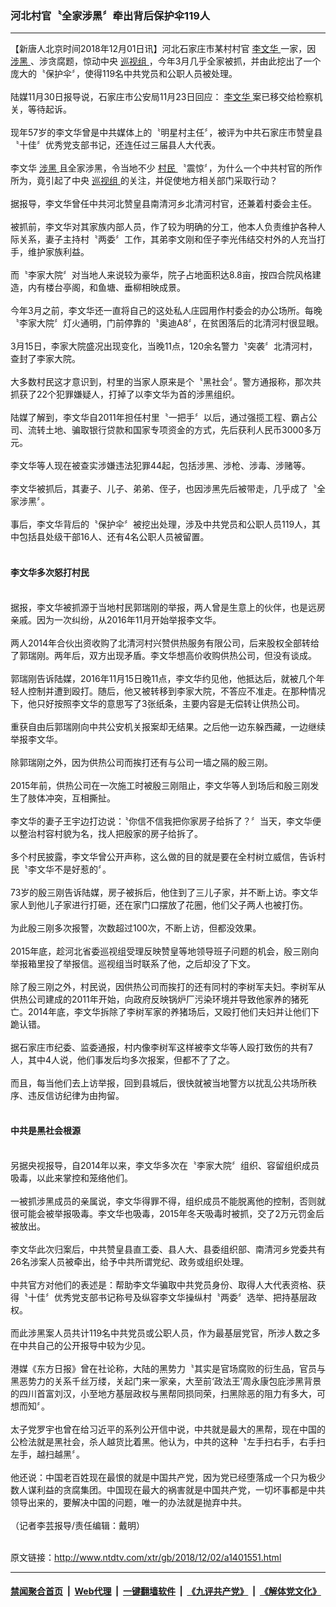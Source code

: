 ### 河北村官〝全家涉黑〞牵出背后保护伞119人
------------------------

<div class="wysiwyg">
 【新唐人北京时间2018年12月01日讯】河北石家庄市某村村官
 <a href="http://www.ntdtv.com/xtr/gb/articlelistbytag_李文华.html" target="_blank">
  李文华
 </a>
 一家，因
 <a href="http://www.ntdtv.com/xtr/gb/articlelistbytag_涉黑.html" target="_blank">
  涉黑
 </a>
 、涉贪腐题，惊动中央
 <a href="http://www.ntdtv.com/xtr/gb/articlelistbytag_巡视组.html" target="_blank">
  巡视组
 </a>
 ，今年3月几乎全家被抓，并由此挖出了一个庞大的〝保护伞〞，使得119名中共党员和公职人员被处理。
 <br/>
 <br/>
 陆媒11月30日报导说，石家庄市公安局11月23日回应：
 <a href="http://www.ntdtv.com/xtr/gb/articlelistbytag_李文华.html" target="_blank">
  李文华
 </a>
 案已移交给检察机关，等待起诉。
 <br/>
 <br/>
 现年57岁的李文华曾是中共媒体上的〝明星村主任〞，被评为中共石家庄市赞皇县〝十佳〞优秀党支部书记，还连任过三届县人大代表。
 <br/>
 <br/>
 李文华
 <a href="http://www.ntdtv.com/xtr/gb/articlelistbytag_涉黑.html" target="_blank">
  涉黑
 </a>
 且全家涉黑，令当地不少
 <a href="http://www.ntdtv.com/xtr/gb/articlelistbytag_村民.html" target="_blank">
  村民
 </a>
 〝震惊〞，为什么一个中共村官的所作所为，竟引起了中央
 <a href="http://www.ntdtv.com/xtr/gb/articlelistbytag_巡视组.html" target="_blank">
  巡视组
 </a>
 的关注，并促使地方相关部门采取行动？
 <br/>
 <br/>
 据报导，李文华曾任中共河北赞皇县南清河乡北清河村官，还兼着村委会主任。
 <br/>
 <br/>
 被抓前，李文华对其家族内部人员，作了较为明确的分工，他本人负责维护各种人际关系，妻子主持村〝两委〞工作，其弟李文刚和侄子李光伟结交村外的人充当打手，维护家族利益。
 <br/>
 <br/>
 而〝李家大院〞对当地人来说较为豪华，院子占地面积达8.8亩，按四合院风格建造，内有楼台亭阁，和鱼塘、垂柳相映成景。
 <br/>
 <br/>
 今年3月之前，李文华还一直将自己的这处私人庄园用作村委会的办公场所。每晚〝李家大院〞灯火通明，门前停靠的〝奥迪A8〞，在贫困落后的北清河村很显眼。
 <br/>
 <br/>
 3月15日，李家大院盛况出现变化，当晚11点，120余名警力〝突袭〞北清河村，查封了李家大院。
 <br/>
 <br/>
 大多数村民这才意识到，村里的当家人原来是个〝黑社会〞。警方通报称，那次共抓获了22个犯罪嫌疑人，打掉了以李文华为首的涉黑组织。
 <br/>
 <br/>
 陆媒了解到，李文华自2011年担任村里〝一把手〞以后，通过强揽工程、霸占公司、流转土地、骗取银行贷款和国家专项资金的方式，先后获利人民币3000多万元。
 <br/>
 <br/>
 李文华等人现在被查实涉嫌违法犯罪44起，包括涉黑、涉枪、涉毒、涉赌等。
 <br/>
 <br/>
 李文华被抓后，其妻子、儿子、弟弟、侄子，也因涉黑先后被带走，几乎成了〝全家涉黑〞。
 <br/>
 <br/>
 事后，李文华背后的〝保护伞〞被挖出处理，涉及中共党员和公职人员119人，其中包括县处级干部16人、还有4名公职人员被留置。
 <br/>
 <br/>
 <h4>
  李文华多次怒打村民
 </h4>
 <br/>
 据报，李文华被抓源于当地村民郭瑞刚的举报，两人曾是生意上的伙伴，也是远房亲戚。因为一次纠纷，从2016年11月开始举报李文华。
 <br/>
 <br/>
 两人2014年合伙出资收购了北清河村兴赞供热服务有限公司，后来股权全部转给了郭瑞刚。两年后，双方出现矛盾。李文华想高价收购供热公司，但没有谈成。
 <br/>
 <br/>
 郭瑞刚告诉陆媒，2016年11月15日晚11点，李文华约见他，他抵达后，就被几个年轻人控制并遭到殴打。随后，他又被转移到李家大院，不答应不准走。在那种情况下，他只好按照李文华的意思写了3张纸条，主要内容是无偿转让供热公司。
 <br/>
 <br/>
 重获自由后郭瑞刚向中共公安机关报案却无结果。之后他一边东躲西藏，一边继续举报李文华。
 <br/>
 <br/>
 除郭瑞刚之外，因为供热公司而挨打还有与公司一墙之隔的殷三刚。
 <br/>
 <br/>
 2015年前，供热公司在一次施工时被殷三刚阻止，李文华等人到场后和殷三刚发生了肢体冲突，互相撕扯。
 <br/>
 <br/>
 李文华的妻子王宇边打边说：〝你信不信我把你家房子给拆了？〞当天，李文华便以整治村容村貌为名，找人把殷家的房子给拆了。
 <br/>
 <br/>
 多个村民披露，李文华曾公开声称，这么做的目的就是要在全村树立威信，告诉村民〝李文华不是好惹的〞。
 <br/>
 <br/>
 73岁的殷三刚告诉陆媒，房子被拆后，他住到了三儿子家，并不断上访。李文华家人到他儿子家进行打砸，还在家门口摆放了花圈，他们父子两人也被打伤。
 <br/>
 <br/>
 为此殷三刚多次报警，次数超过100次，不断上访，但都没效果。
 <br/>
 <br/>
 2015年底，趁河北省委巡视组受理反映赞皇等地领导班子问题的机会，殷三刚向举报箱里投了举报信。巡视组当时联系了他，之后却没了下文。
 <br/>
 <br/>
 除了殷三刚之外，村民说，因供热公司而挨打的还有同村的李树军夫妇。李树军从供热公司建成的2011年开始，向政府反映锅炉厂污染环境并导致他家养的猪死亡。2014年底，李文华拆除了李树军家的养猪场后，又殴打他们夫妇并让他们下跪认错。
 <br/>
 <br/>
 据石家庄市纪委、监委通报，村内像李树军这样被李文华等人殴打致伤的共有7人，其中4人说，他们事发后均多次报案，但都不了了之。
 <br/>
 <br/>
 而且，每当他们去上访举报，回到县城后，很快就被当地警方以扰乱公共场所秩序、违反信访纪律为由拘留。
 <br/>
 <br/>
 <h4>
  中共是黑社会根源
 </h4>
 <br/>
 另据央视报导，自2014年以来，李文华多次在〝李家大院〞组织、容留组织成员吸毒，以此来掌控和笼络他们。
 <br/>
 <br/>
 一被抓涉黑成员的亲属说，李文华得罪不得，组织成员不能脱离他的控制，否则就很可能会被举报吸毒。李文华也吸毒，2015年冬天吸毒时被抓，交了2万元罚金后被放出。
 <br/>
 <br/>
 李文华此次归案后，中共赞皇县直工委、县人大、县委组织部、南清河乡党委共有26名涉案人员被牵出，给予中共所谓党纪、政务或组织处理。
 <br/>
 <br/>
 中共官方对他们的表述是：帮助李文华骗取中共党员身份、取得人大代表资格、获得〝十佳〞优秀党支部书记称号及纵容李文华操纵村〝两委〞选举、把持基层政权。
 <br/>
 <br/>
 而此涉黑案人员共计119名中共党员或公职人员，作为最基层党官，所涉人数之多在中共自己的公开报导中较为少见。
 <br/>
 <br/>
 港媒《东方日报》曾在社论称，大陆的黑势力〝其实是官场腐败的衍生品，官员与黑恶势力的关系千丝万缕，关起门来一家亲，大至前‘政法王’周永康包庇涉黑背景的四川首富刘汉，小至地方基层政权与黑帮同损同荣，扫黑除恶的阻力有多大，可想而知〞。
 <br/>
 <br/>
 太子党罗宇也曾在给习近平的系列公开信中说，中共就是最大的黑帮，现在中国的公检法就是黑社会，杀人越货比着黑。他认为，中共的这种〝左手扫右手，右手扫左手，越扫越黑〞。
 <br/>
 <br/>
 他还说：中国老百姓现在最恨的就是中国共产党，因为党已经堕落成一个只为极少数人谋利益的贪腐集团。中国现在最大的祸害就是中国共产党，一切坏事都是中共领导出来的，要解决中国的问题，唯一的办法就是抛弃中共。
 <br/>
 <br/>
 （记者李芸报导/责任编辑：戴明）
</div>

<br/>原文链接：http://www.ntdtv.com/xtr/gb/2018/12/02/a1401551.html


------------------------
#### [禁闻聚合首页](https://github.com/gfw-breaker/banned-news/blob/master/README.md) &nbsp;|&nbsp; [Web代理](https://github.com/gfw-breaker/open-proxy/blob/master/README.md) &nbsp;|&nbsp; [一键翻墙软件](https://github.com/gfw-breaker/nogfw/blob/master/README.md) &nbsp;|&nbsp; [《九评共产党》](https://github.com/gfw-breaker/9ping.md/blob/master/README.md#九评之一评共产党是什么) &nbsp;|&nbsp; [《解体党文化》](https://github.com/gfw-breaker/jtdwh.md/blob/master/README.md#绪论)